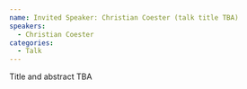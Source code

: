 ```yaml
---
name: Invited Speaker: Christian Coester (talk title TBA)
speakers:
  - Christian Coester
categories:
  - Talk
---
```


Title and abstract TBA
